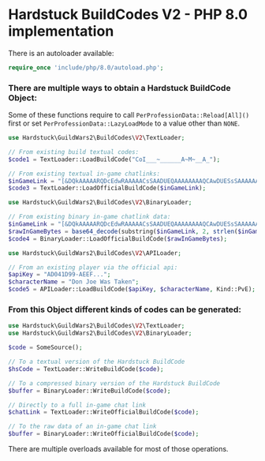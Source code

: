 # Hardstuck BuildCodes V2 - PHP 8.0 implementation

There is an autoloader available: 
```php
require_once 'include/php/8.0/autoload.php';
```

### There are multiple ways to obtain a Hardstuck BuildCode Object:

Some of these functions require to call `PerProfessionData::Reload[All]()` first or set `PerProfessionData::LazyLoadMode` to a value other than `NONE`.

```php
use Hardstuck\GuildWars2\BuildCodes\V2\TextLoader;

// From existing build textual codes:
$code1 = TextLoader::LoadBuildCode("CoI___~______A~M~__A_");

// From existing textual in-game chatlinks:
$inGameLink = "[&DQkAAAAARQDcEdwRAAAAACsSAADUEQAAAAAAAAQCAwDUESsSAAAAAAAAAAA=]";
$code3 = TextLoader::LoadOfficialBuildCode($inGameLink);
```

```php
use Hardstuck\GuildWars2\BuildCodes\V2\BinaryLoader;

// From existing binary in-game chatlink data:
$inGameLink = "[&DQkAAAAARQDcEdwRAAAAACsSAADUEQAAAAAAAAQCAwDUESsSAAAAAAAAAAA=]";
$rawInGameBytes = base64_decode(substring($inGameLink, 2, strlen($inGameLink) - 3));
$code4 = BinaryLoader::LoadOfficialBuildCode($rawInGameBytes);
```

```php
use Hardstuck\GuildWars2\BuildCodes\V2\APILoader;

// From an existing player via the official api:
$apiKey = "AD041D99-AEEF...";
$characterName = "Don Joe Was Taken";
$code5 = APILoader::LoadBuildCode($apiKey, $characterName, Kind::PvE);
```

### From this Object different kinds of codes can be generated:

```php
use Hardstuck\GuildWars2\BuildCodes\V2\TextLoader;
use Hardstuck\GuildWars2\BuildCodes\V2\BinaryLoader;

$code = SomeSource();

// To a textual version of the Hardstuck BuildCode
$hsCode = TextLoader::WriteBuildCode($code);

// To a compressed binary version of the Hardstuck BuildCode
$buffer = BinaryLoader::WriteBuildCode($code);

// Directly to a full in-game chat link
$chatLink = TextLoader::WriteOfficialBuildCode($code);

// To the raw data of an in-game chat link
$buffer = BinaryLoader::WriteOfficialBuildCode($code);
```

There are multiple overloads available for most of those operations.